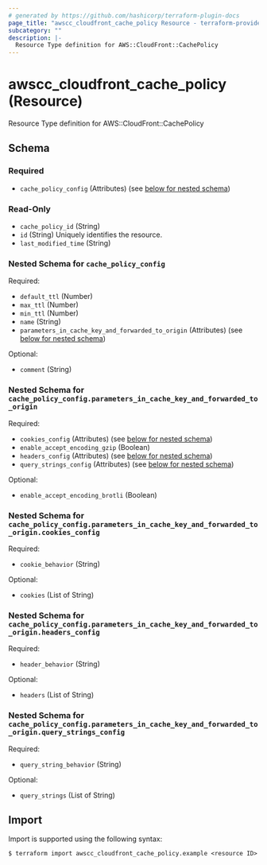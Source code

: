 ```yaml
---
# generated by https://github.com/hashicorp/terraform-plugin-docs
page_title: "awscc_cloudfront_cache_policy Resource - terraform-provider-awscc"
subcategory: ""
description: |-
  Resource Type definition for AWS::CloudFront::CachePolicy
---
```


# awscc_cloudfront_cache_policy (Resource)

Resource Type definition for AWS::CloudFront::CachePolicy



<!-- schema generated by tfplugindocs -->
## Schema

### Required

- `cache_policy_config` (Attributes) (see [below for nested schema](#nestedatt--cache_policy_config))

### Read-Only

- `cache_policy_id` (String)
- `id` (String) Uniquely identifies the resource.
- `last_modified_time` (String)

<a id="nestedatt--cache_policy_config"></a>
### Nested Schema for `cache_policy_config`

Required:

- `default_ttl` (Number)
- `max_ttl` (Number)
- `min_ttl` (Number)
- `name` (String)
- `parameters_in_cache_key_and_forwarded_to_origin` (Attributes) (see [below for nested schema](#nestedatt--cache_policy_config--parameters_in_cache_key_and_forwarded_to_origin))

Optional:

- `comment` (String)

<a id="nestedatt--cache_policy_config--parameters_in_cache_key_and_forwarded_to_origin"></a>
### Nested Schema for `cache_policy_config.parameters_in_cache_key_and_forwarded_to_origin`

Required:

- `cookies_config` (Attributes) (see [below for nested schema](#nestedatt--cache_policy_config--parameters_in_cache_key_and_forwarded_to_origin--cookies_config))
- `enable_accept_encoding_gzip` (Boolean)
- `headers_config` (Attributes) (see [below for nested schema](#nestedatt--cache_policy_config--parameters_in_cache_key_and_forwarded_to_origin--headers_config))
- `query_strings_config` (Attributes) (see [below for nested schema](#nestedatt--cache_policy_config--parameters_in_cache_key_and_forwarded_to_origin--query_strings_config))

Optional:

- `enable_accept_encoding_brotli` (Boolean)

<a id="nestedatt--cache_policy_config--parameters_in_cache_key_and_forwarded_to_origin--cookies_config"></a>
### Nested Schema for `cache_policy_config.parameters_in_cache_key_and_forwarded_to_origin.cookies_config`

Required:

- `cookie_behavior` (String)

Optional:

- `cookies` (List of String)


<a id="nestedatt--cache_policy_config--parameters_in_cache_key_and_forwarded_to_origin--headers_config"></a>
### Nested Schema for `cache_policy_config.parameters_in_cache_key_and_forwarded_to_origin.headers_config`

Required:

- `header_behavior` (String)

Optional:

- `headers` (List of String)


<a id="nestedatt--cache_policy_config--parameters_in_cache_key_and_forwarded_to_origin--query_strings_config"></a>
### Nested Schema for `cache_policy_config.parameters_in_cache_key_and_forwarded_to_origin.query_strings_config`

Required:

- `query_string_behavior` (String)

Optional:

- `query_strings` (List of String)

## Import

Import is supported using the following syntax:

```shell
$ terraform import awscc_cloudfront_cache_policy.example <resource ID>
```
